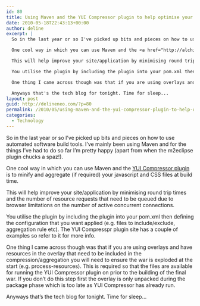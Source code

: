 ```yaml
---
id: 80
title: Using Maven and the YUI Compressor plugin to help optimise your site/application performance
date: 2010-05-18T22:43:13+00:00
author: deline
excerpt: |
  So in the last year or so I've picked up bits and pieces on how to use automated software build tools. I've mainly been using Maven and for the things I've had to do so far I'm pretty happy (apart from when the m2eclipse plugin chucks a spaz!).

  One cool way in which you can use Maven and the <a href="http://alchim.sourceforge.net/yuicompressor-maven-plugin/index.html" target="_blank">YUI Compressor plugin</a> is to minify and aggregate (if required) your javascript and CSS files at build time.

  This will help improve your site/application by minimising round trip times and the number of resource requests that need to be queued due to browser limitations on the number of active concurrent connections.

  You utilise the plugin by including the plugin into your pom.xml then defining the configuration that you want applied (e.g. files to include/exclude, aggregation rule etc). The YUI Compresspr plugin site has a couple of examples so refer to it for more info.

  One thing I came across though was that if you are using overlays and have resources in the overlay that need to be included in the compression/aggregation you will need to ensure the war is exploded at the start (e.g. process-resources). This is required so that the files are available for running the YUI Compressor plugin on prior to the building of the final war. If you don't do this step first the overlay is only unpacked during the package phase which is too late as YUI Compressor has already run.

  Anyways that's the tech blog for tonight. Time for sleep...
layout: post
guid: http://delineneo.com/?p=80
permalink: /2010/05/using-maven-and-the-yui-compressor-plugin-to-help-optimise-your-siteapplication-performance/
categories:
  - Technology
---
```

So in the last year or so I&#8217;ve picked up bits and pieces on how to use automated software build tools. I&#8217;ve mainly been using Maven and for the things I&#8217;ve had to do so far I&#8217;m pretty happy (apart from when the m2eclipse plugin chucks a spaz!).

One cool way in which you can use Maven and the <a href="http://alchim.sourceforge.net/yuicompressor-maven-plugin/index.html" target="_blank">YUI Compressor plugin</a> is to minify and aggregate (if required) your javascript and CSS files at build time.

This will help improve your site/application by minimising round trip times and the number of resource requests that need to be queued due to browser limitations on the number of active concurrent connections.

You utilise the plugin by including the plugin into your pom.xml then defining the configuration that you want applied (e.g. files to include/exclude, aggregation rule etc). The YUI Compresspr plugin site has a couple of examples so refer to it for more info.

One thing I came across though was that if you are using overlays and have resources in the overlay that need to be included in the compression/aggregation you will need to ensure the war is exploded at the start (e.g. process-resources). This is required so that the files are available for running the YUI Compressor plugin on prior to the building of the final war. If you don&#8217;t do this step first the overlay is only unpacked during the package phase which is too late as YUI Compressor has already run.

Anyways that&#8217;s the tech blog for tonight. Time for sleep&#8230;
